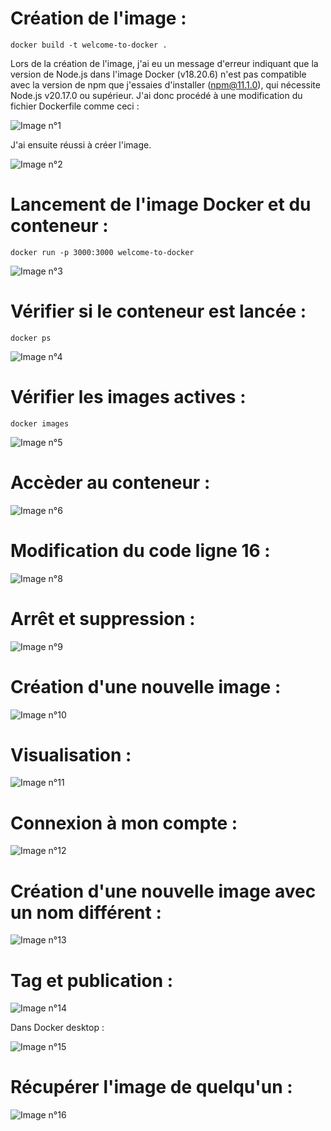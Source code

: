 # Création de l'image :

```
docker build -t welcome-to-docker .
```

Lors de la création de l'image, j'ai eu un message d'erreur indiquant que la version de Node.js dans l'image Docker (v18.20.6) n'est pas compatible avec la version de npm que j'essaies d'installer (npm@11.1.0), qui nécessite Node.js v20.17.0 ou supérieur. J'ai donc procédé à une modification du fichier Dockerfile comme ceci  :

![Image n°1](welcome-to-docker/image/1.png)

J'ai ensuite réussi à créer l'image.  
  
![Image n°2](welcome-to-docker/image/2.png)
  
  

# Lancement de l'image Docker et du conteneur :  
```
docker run -p 3000:3000 welcome-to-docker
```

![Image n°3](welcome-to-docker/image/3.png)
  


# Vérifier si le conteneur est lancée :
```
docker ps
```
  
![Image n°4](welcome-to-docker/image/4.png)
  


# Vérifier les images actives :

```
docker images
```

![Image n°5](welcome-to-docker/image/5.png)
  


# Accèder au conteneur :
  
![Image n°6](welcome-to-docker/image/6.png)
  


# Modification du code ligne 16 :

![Image n°8](welcome-to-docker/image/8.png)



# Arrêt et suppression :

![Image n°9](welcome-to-docker/image/9.png)



# Création d'une nouvelle image :

![Image n°10](welcome-to-docker/image/10.png)


# Visualisation :

![Image n°11](welcome-to-docker/image/11.png)


# Connexion à mon compte :

![Image n°12](welcome-to-docker/image/12.png)


# Création d'une nouvelle image avec un nom différent :

![Image n°13](welcome-to-docker/image/13.png)


# Tag et publication :

![Image n°14](welcome-to-docker/image/14.png)

Dans Docker desktop :

![Image n°15](welcome-to-docker/image/15.png)
 

# Récupérer l'image de quelqu'un :

![Image n°16](welcome-to-docker/image/16.png)



